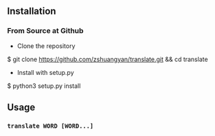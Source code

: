 Installation
------------

### From Source at Github

- Clone the repository

$ git clone https://github.com/zshuangyan/translate.git && cd translate

- Install with setup.py

$ python3 setup.py install

## Usage

### `translate WORD [WORD...]`

